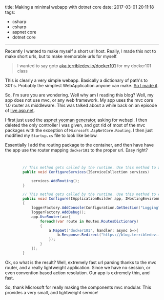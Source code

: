 title: Making a minimal webapp with dotnet core
date: 2017-03-01 20:11:18
tags:
  - csharp
  - csharp
  - aspnet core
  - dotnet core
---


Recently I wanted to make myself a short url host. Really, I made this not to make short urls, but to make memorable urls for myself.

<!-- more -->

> I wanted to say goto [aka.terribledev.io/docker101](https://aka.terribledev.io/docker101) for my docker101 class


This is clearly a very simple webapp. Basically a dictionary of path's to 301's. Probably the simplest WebApplication anyone can make. [So I made it](https://github.com/terribledev/aka.terribledev.io).

So, I'm sure you are wondering. Well why am I reading this blog? Well, my app does not use mvc, or any web framework. My app uses the mvc core 1.0 router as middleware. This was talked about a while back on an episode of [live.asp.net](https://live.asp.net).

I first just used the [aspnet yeoman generator](https://www.npmjs.com/package/generator-aspnet), asking for webapi. I then deleted the only controller I was given, and got rid of most of the mvc packages with the exception of `Microsoft.AspNetCore.Routing`. I then just modified my `Startup.cs` file to look like below.

Essentially I add the routing package to the container, and then have have the app use the router mapping `docker101` to the proper url. Easy right?



```csharp


        // This method gets called by the runtime. Use this method to add services to the container.
        public void ConfigureServices(IServiceCollection services)

            services.AddRouting();
        }

        // This method gets called by the runtime. Use this method to configure the HTTP request pipeline.
        public void Configure(IApplicationBuilder app, IHostingEnvironment env, ILoggerFactory loggerFactory)
        {
            loggerFactory.AddConsole(Configuration.GetSection("Logging"));
            loggerFactory.AddDebug();
            app.UseRouter(a=>{
                foreach(var route in Routes.RoutesDictionary)
                {
                    a.MapGet("docker101", handler: async b=>{
                        b.Response.Redirect("https://blog.terribledev.io/Getting-started-with-docker-containers/", true);
                    });
                }
            });
        }

```

Ok, so what is the result? Well, extremely fast url parsing thanks to the mvc router, and a really lightweight application. Since we have no session, or even convention based action resolution. Our app is extremely thin, and fast.


So, thank Microsoft for really making the components mvc modular. This provides a very small, and lightweight service!